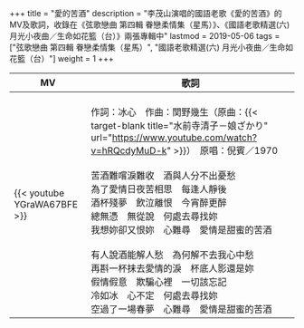 +++
title = "愛的苦酒"
description = "李茂山演唱的國語老歌《愛的苦酒》的MV及歌詞，收錄在《弦歌戀曲 第四輯 眷戀柔情集（星馬）》、《國語老歌精選(六) 月光小夜曲／生命如花籃（台）》兩張專輯中"
lastmod = 2019-05-06
tags = ["弦歌戀曲 第四輯 眷戀柔情集（星馬）", "國語老歌精選(六) 月光小夜曲／生命如花籃（台）"]
weight = 1
+++

MV  | 歌詞  
--------------|-------
{{< youtube YGraWA67BFE >}}|<br/>作詞：冰心　作曲：関野幾生（原曲：{{< target-blank title="水前寺清子－娘ざかり" url="https://www.youtube.com/watch?v=hRQcdyMuD-k" >}}）　原唱：倪賓／1970<br/><br/>苦酒難嚐淚難收　酒與人分不出憂愁<br/>為了愛情日夜苦相思　每逢人靜後<br/>酒杯殘夢　飲泣離恨　今宵醉更醉<br/>總無憑　無從說　何處去尋找妳<br/>我想妳卻又恨妳　心難尋　愛情是甜蜜的苦酒<br/><br/>有人說酒能解人愁　為何解不去我心中愁<br/>再斟一杯抹去愛情的淚　杯底人影還是妳<br/>假情假意　欺騙心裡　一切該忘記<br/>冷如冰　心不定　何處去尋找妳<br/>空過了一場春夢　心難尋　愛情是甜蜜的苦酒
